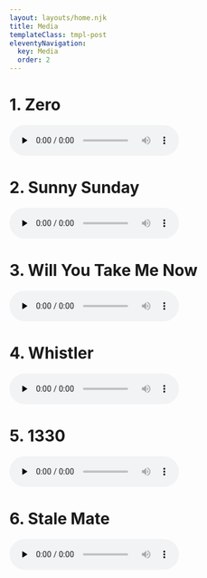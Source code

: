 ```yaml
---
layout: layouts/home.njk
title: Media
templateClass: tmpl-post
eleventyNavigation:
  key: Media
  order: 2
---
```


# 1. Zero

<audio controls preload="none">
<source src="/media/1_zero.mp3" type="audio/mp3">
</audio>

# 2. Sunny Sunday

<audio controls preload="none">
<source src="/media/2_sunny.mp3" type="audio/mp3">
</audio>

# 3. Will You Take Me Now

<audio controls preload="none">
<source src="/media/3_will_you.mp3" type="audio/mp3">
</audio>

# 4. Whistler

<audio controls preload="none">
<source src="/media/4_whistler.mp3" type="audio/mp3">
</audio>

# 5. 1330

<audio controls preload="none">
<source src="/media/5_1330.mp3" type="audio/mp3">
</audio>

# 6. Stale Mate

<audio controls preload="none">
<source src="/media/6_slate_mate.mp3" type="audio/mp3">
</audio>





